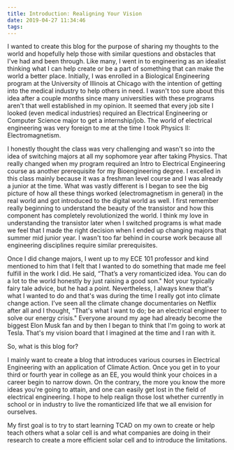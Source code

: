 ```yaml
---
title: Introduction: Realigning Your Vision
date: 2019-04-27 11:34:46
tags:
---
```

I wanted to create this blog for the purpose of sharing my thoughts to the world and hopefully help those with similar questions and obstacles that I've had and been through. Like many, I went in to engineering as an idealist thinking what I can help create or be a part of something that can make the world a better place. Initially, I was enrolled in a Biological Engineering program at the University of Illinois at Chicago with the intention of getting into the medical industry to help others in need. I wasn't too sure about this idea after a couple months since many universities with these programs aren't that well established in my opinion. It seemed that every job site I looked (even medical industries) required an Electrical Engineering or Computer Science major to get a internship/job. The world of electrical engineering was very foreign to me at the time I took Physics II: Electromagnetism.

I honestly thought the class was very challenging and wasn't so into the idea of switching majors at all my sophomore year after taking Physics. That really changed when my program required an Intro to Electrical Engineering course as another prerequisite for my Bioengineering degree. I excelled in this class mainly because it was a freshman level course and I was already a junior at the time. What was vastly different is I began to see the big picture of how all these things worked (electromagnetism in general) in the real world and got introduced to the digital world as well. I first remember really beginning to understand the beauty of the transistor and how this component has completely revolutionized the world. I think my love in understanding the transistor later when I switched programs is what made we feel that I made the right decision when I ended up changing majors that summer mid junior year. I wasn't too far behind in course work because all engineering disciplines require similar prerequisites.

Once I did change majors, I went up to my ECE 101 professor and kind mentioned to him that I felt that I wanted to do something that made me feel fulfill in the work I did. He said, “That’s a very romanticized idea. You can do a lot to the world honestly by just raising a good son." Not your typically fairy tale advice, but he had a point. Nevertheless, I always knew that's what I wanted to do and that's was during the time I really got into climate change action. I’ve seen all the climate change documentaries on Netflix after all and I thought, "That's what I want to do; be an electrical engineer to solve our energy crisis." Everyone around my age had already become the biggest Elon Musk fan and by then I began to think that I'm going to work at Tesla. That's my vision board that I imagined at the time and I ran with it. 

So, what is this blog for?

I mainly want to create a blog that introduces various courses in Electrical Engineering with an application of Climate Action. Once you get in to your third or fourth year in college as an EE, you would think your choices in a career begin to narrow down. On the contrary, the more you know the more ideas you're going to attain, and one can easily get lost in the field of electrical engineering. I hope to help realign those lost whether currently in school or in industry to live the romanticized life that we all envision for ourselves.

My first goal is to try to start learning TCAD on my own to create or help teach others what a solar cell is and what companies are doing in their research to create a more efficient solar cell and to introduce the limitations.

